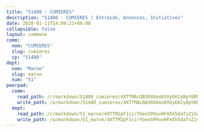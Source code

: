 ```yaml
---
title: "51480 - CUMIERES"
description: "51480 - CUMIERES | Entraide, Annonces, Initiatives"
date: 2020-01-11T14:09:21+09:00
collapsible: false
layout: commune
comm:
  nom: "CUMIERES"
  slug: cumieres
  cp: "51480"
dept:
  nom: "Marne"
  slug: marne
  num: "51"
peerpad:
  comm:
    read_path: /r/markdown/51480_cumieres/4XTTMAcQASRXkmsKXUyEKCyBpY6RbbH7W9E7pBDr5GR1fhu1K
    write_path: /w/markdown/51480_cumieres/4XTTMAcQASRXkmsKXUyEKCyBpY6RbbH7W9E7pBDr5GR1fhu1K-K3TgU1KPFUoxp2LCuPmZU8sLSMTQP4xhjpLvUKBzKpnkS737uvwDVn9w4pVk9FBDz7PLuQmtoLat8vu6UZcEbHtk4SbvngAdVuRBrCpCJbbRMHtQiNHuh4poyNeL44PZMqeYysWR
  dept:
    read_path: /r/markdown/51_marne/4XTTM2pF1iirYGeoSPHuvHFmSh5dafsZiGuDVqApNYr9W2doe
    write_path: /w/markdown/51_marne/4XTTM2pF1iirYGeoSPHuvHFmSh5dafsZiGuDVqApNYr9W2doe-K3TgV7EpXmd75L5pz6aUTALihWsFeiubyposyfPgz6DbQby3ZQF3gNXaGqeRVGevfRz46yND7Y8QkCv5VozWFj5shZbEokjWNQrdmmsAHCxzuLQj5kuinh4kCdsefHKLdp7xhUwa
---
```


